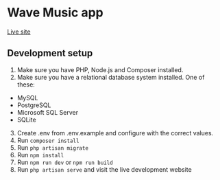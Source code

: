 # Wave Music app

[Live site](http://quod-gist.herokuapp.com)

## Development setup
1. Make sure you have PHP, Node.js and Composer installed.
2. Make sure you have a relational database system installed. One of these:
- MySQL
- PostgreSQL
- Microsoft SQL Server
- SQLite
3. Create .env from .env.example and configure with the correct values.
4. Run `composer install`
5. Run `php artisan migrate`
6. Run `npm install`
7. Run `npm run dev` or `npm run build`
8. Run `php artisan serve` and visit the live development website
